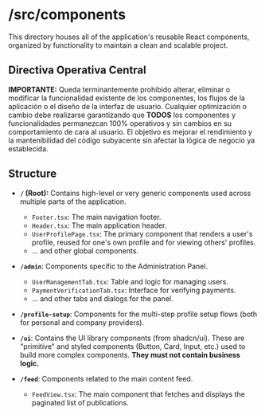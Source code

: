 # /src/components

This directory houses all of the application's reusable React components, organized by functionality to maintain a clean and scalable project.

## Directiva Operativa Central

**IMPORTANTE:** Queda terminantemente prohibido alterar, eliminar o modificar la funcionalidad existente de los componentes, los flujos de la aplicación o el diseño de la interfaz de usuario. Cualquier optimización o cambio debe realizarse garantizando que **TODOS** los componentes y funcionalidades permanezcan 100% operativos y sin cambios en su comportamiento de cara al usuario. El objetivo es mejorar el rendimiento y la mantenibilidad del código subyacente sin afectar la lógica de negocio ya establecida.

## Structure

-   **`/` (Root):** Contains high-level or very generic components used across multiple parts of the application.
    -   `Footer.tsx`: The main navigation footer.
    -   `Header.tsx`: The main application header.
    -   `UserProfilePage.tsx`: The primary component that renders a user's profile, reused for one's own profile and for viewing others' profiles.
    -   ... and other global components.

-   **`/admin`**: Components specific to the Administration Panel.
    -   `UserManagementTab.tsx`: Table and logic for managing users.
    -   `PaymentVerificationTab.tsx`: Interface for verifying payments.
    -   ... and other tabs and dialogs for the panel.

-   **`/profile-setup`**: Components for the multi-step profile setup flows (both for personal and company providers).

-   **`/ui`**: Contains the UI library components (from shadcn/ui). These are "primitive" and styled components (Button, Card, Input, etc.) used to build more complex components. **They must not contain business logic.**

-   **`/feed`**: Components related to the main content feed.
    - `FeedView.tsx`: The main component that fetches and displays the paginated list of publications.
